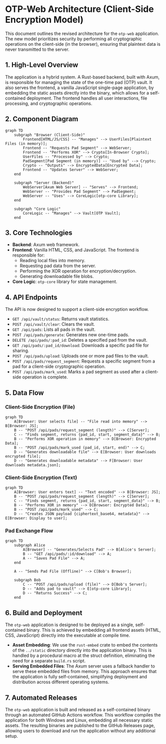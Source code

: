 # OTP-Web Architecture (Client-Side Encryption Model)

This document outlines the revised architecture for the `otp-web` application. The new model prioritizes security by performing all cryptographic operations on the client-side (in the browser), ensuring that plaintext data is never transmitted to the server.

## 1. High-Level Overview

The application is a hybrid system. A Rust-based backend, built with Axum, is responsible for managing the state of the one-time pad (OTP) vault. It also serves the frontend, a vanilla JavaScript single-page application, by embedding the static assets directly into the binary, which allows for a self-contained deployment. The frontend handles all user interactions, file processing, and cryptographic operations.

## 2. Component Diagram

```mermaid
graph TD
    subgraph "Browser (Client-Side)"
        Frontend[HTML/JS/CSS] -- "Manages" --> UserFiles[Plaintext Files (in memory)];
        Frontend -- "Requests Pad Segment" --> WebServer;
        Frontend -- "Performs XOR" --> Crypto[In-Browser Crypto];
        UserFiles -- "Processed by" --> Crypto;
        PadSegment[Pad Segment (in memory)] -- "Used by" --> Crypto;
        Crypto -- "Outputs" --> EncryptedData[Encrypted Data];
        Frontend -- "Updates Server" --> WebServer;
    end

    subgraph "Server (Backend)"
        WebServer[Axum Web Server] -- "Serves" --> Frontend;
        WebServer -- "Provides Pad Segment" --> PadSegment;
        WebServer -- "Uses" --> CoreLogic[otp-core Library];
    end

    subgraph "Core Logic"
        CoreLogic -- "Manages" --> Vault[OTP Vault];
    end
```

## 3. Core Technologies

-   **Backend**: Axum web framework.
-   **Frontend**: Vanilla HTML, CSS, and JavaScript. The frontend is responsible for:
    -   Reading local files into memory.
    -   Requesting pad data from the server.
    -   Performing the XOR operation for encryption/decryption.
    -   Generating downloadable file blobs.
-   **Core Logic**: `otp-core` library for state management.

## 4. API Endpoints

The API is now designed to support a client-side encryption workflow.

-   `GET /api/vault/status`: Returns vault statistics.
-   `POST /api/vault/clear`: Clears the vault.
-   `GET /api/pads`: Lists all pads in the vault.
-   `POST /api/pads/generate`: Generates new one-time pads.
-   `DELETE /api/pads/:pad_id`: Deletes a specified pad from the vault.
-   `GET /api/pads/:pad_id/download`: Downloads a specific pad file for sharing.
-   `POST /api/pads/upload`: Uploads one or more pad files to the vault.
-   `POST /api/pads/request_segment`: Requests a specific segment from a pad for a client-side cryptographic operation.
-   `POST /api/pads/mark_used`: Marks a pad segment as used after a client-side operation is complete.

## 5. Data Flow

### Client-Side Encryption (File)

```mermaid
graph TD
    A[Browser: User selects file] -- "File read into memory" --> B[Browser: JS];
    B -- "POST /api/pads/request_segment (length)" --> C[Server];
    C -- "Finds segment, returns {pad_id, start, segment_data}" --> B;
    B -- "Performs XOR operation in memory" --> D[Browser: Encrypted Data];
    B -- "POST /api/pads/mark_used (pad_id, start, end)" --> C;
    D -- "Generates downloadable file" --> E[Browser: User downloads encrypted file];
    D -- "Generates downloadable metadata" --> F[Browser: User downloads metadata.json];
```

### Client-Side Encryption (Text)

```mermaid
graph TD
    A[Browser: User enters text] -- "Text encoded" --> B[Browser: JS];
    B -- "POST /api/pads/request_segment (length)" --> C[Server];
    C -- "Finds segment, returns {pad_id, start, segment_data}" --> B;
    B -- "Performs XOR in memory" --> D[Browser: Encrypted Data];
    B -- "POST /api/pads/mark_used" --> C;
    D -- "Creates JSON payload {ciphertext_base64, metadata}" --> E[Browser: Display to user];
```

### Pad Exchange Flow

```mermaid
graph TD
    subgraph Alice
        A[Browser] -- "Generates/Selects Pad" --> B[Alice's Server];
        B -- "GET /api/pads/:id/download" --> A;
        A -- "Saves Pad File" --> A;
    end
    
    A -- "Sends Pad File (Offline)" --> C[Bob's Browser];

    subgraph Bob
        C -- "POST /api/pads/upload (file)" --> D[Bob's Server];
        D -- "Adds pad to vault" --> E[otp-core Library];
        D -- "Returns Success" --> C;
    end
```

## 6. Build and Deployment

The `otp-web` application is designed to be deployed as a single, self-contained binary. This is achieved by embedding all frontend assets (HTML, CSS, JavaScript) directly into the executable at compile time.

-   **Asset Embedding**: We use the `rust-embed` crate to embed the contents of the `../static` directory directly into the application binary. This is handled by a procedural macro at the struct definition, eliminating the need for a separate `build.rs` script.
-   **Serving Embedded Files**: The Axum server uses a fallback handler to serve these embedded files from memory. This approach ensures that the application is fully self-contained, simplifying deployment and distribution across different operating systems.

## 7. Automated Releases

The `otp-web` application is built and released as a self-contained binary through an automated GitHub Actions workflow. This workflow compiles the application for both Windows and Linux, embedding all necessary static assets. The resulting binaries are published to the GitHub Releases page, allowing users to download and run the application without any additional setup.
